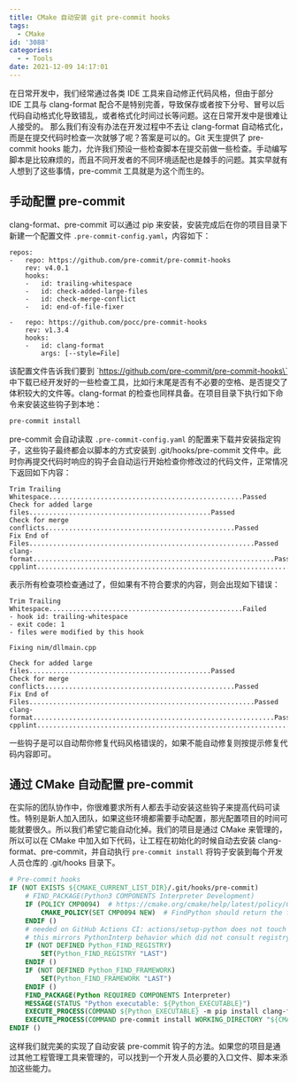 ```yaml
---
title: CMake 自动安装 git pre-commit hooks
tags:
  - CMake
id: '3088'
categories:
  - - Tools
date: 2021-12-09 14:17:01
---
```


在日常开发中，我们经常通过各类 IDE 工具来自动修正代码风格，但由于部分 IDE 工具与 clang-format 配合不是特别完善，导致保存或者按下分号、冒号以后代码自动格式化导致错乱，或者格式化时间过长等问题。这在日常开发中是很难让人接受的。 那么我们有没有办法在开发过程中不去让 clang-format 自动格式化，而是在提交代码时检查一次就够了呢？答案是可以的。Git 天生提供了 pre-commit hooks 能力，允许我们预设一些检查脚本在提交前做一些检查。手动编写脚本是比较麻烦的，而且不同开发者的不同环境适配也是棘手的问题。其实早就有人想到了这些事情，pre-commit 工具就是为这个而生的。
<!-- more -->
## 手动配置 pre-commit

clang-format、pre-commit 可以通过 pip 来安装，安装完成后在你的项目目录下新建一个配置文件 `.pre-commit-config.yaml`，内容如下：

```
repos:
-   repo: https://github.com/pre-commit/pre-commit-hooks
    rev: v4.0.1
    hooks:
    -   id: trailing-whitespace
    -   id: check-added-large-files
    -   id: check-merge-conflict
    -   id: end-of-file-fixer

-   repo: https://github.com/pocc/pre-commit-hooks
    rev: v1.3.4
    hooks:
    -   id: clang-format
        args: [--style=File]
```

该配置文件告诉我们要到 \`https://github.com/pre-commit/pre-commit-hooks\` 中下载已经开发好的一些检查工具，比如行末尾是否有不必要的空格、是否提交了体积较大的文件等。clang-format 的检查也同样具备。在项目目录下执行如下命令来安装这些钩子到本地：

```bash
pre-commit install
```

pre-commit 会自动读取 `.pre-commit-config.yaml` 的配置来下载并安装指定钩子，这些钩子最终都会以脚本的方式安装到 .git/hooks/pre-commit 文件中。此时你再提交代码时响应的钩子会自动运行开始检查你修改过的代码文件，正常情况下返回如下内容：

```
Trim Trailing Whitespace.................................................Passed
Check for added large files..............................................Passed
Check for merge conflicts................................................Passed
Fix End of Files.........................................................Passed
clang-format.............................................................Passed
cpplint..................................................................Passed
```

表示所有检查项检查通过了，但如果有不符合要求的内容，则会出现如下错误：

```
Trim Trailing Whitespace.................................................Failed
- hook id: trailing-whitespace
- exit code: 1
- files were modified by this hook

Fixing nim/dllmain.cpp

Check for added large files..............................................Passed
Check for merge conflicts................................................Passed
Fix End of Files.........................................................Passed
clang-format.............................................................Passed
cpplint..................................................................Passed
```

一些钩子是可以自动帮你修复代码风格错误的，如果不能自动修复则按提示修复代码内容即可。

## 通过 CMake 自动配置 pre-commit

在实际的团队协作中，你很难要求所有人都去手动安装这些钩子来提高代码可读性。特别是新人加入团队，如果这些环境都需要手动配置，那光配置项目的时间可能就要很久。所以我们希望它能自动化掉。我们的项目是通过 CMake 来管理的，所以可以在 CMake 中加入如下代码，让工程在初始化的时候自动去安装 clang-format、pre-commit，并自动执行 `pre-commit install` 将钩子安装到每个开发人员仓库的 .git/hooks 目录下。

```cmake
# Pre-commit hooks
IF (NOT EXISTS ${CMAKE_CURRENT_LIST_DIR}/.git/hooks/pre-commit)
    # FIND_PACKAGE(Python3 COMPONENTS Interpreter Development)
    IF (POLICY CMP0094)  # https://cmake.org/cmake/help/latest/policy/CMP0094.html
        CMAKE_POLICY(SET CMP0094 NEW)  # FindPython should return the first matching Python
    ENDIF ()
    # needed on GitHub Actions CI: actions/setup-python does not touch registry/frameworks on Windows/macOS
    # this mirrors PythonInterp behavior which did not consult registry/frameworks first
    IF (NOT DEFINED Python_FIND_REGISTRY)
        SET(Python_FIND_REGISTRY "LAST")
    ENDIF ()
    IF (NOT DEFINED Python_FIND_FRAMEWORK)
        SET(Python_FIND_FRAMEWORK "LAST")
    ENDIF ()
    FIND_PACKAGE(Python REQUIRED COMPONENTS Interpreter)
    MESSAGE(STATUS "Python executable: ${Python_EXECUTABLE}")
    EXECUTE_PROCESS(COMMAND ${Python_EXECUTABLE} -m pip install clang-format pre-commit)
    EXECUTE_PROCESS(COMMAND pre-commit install WORKING_DIRECTORY "${CMAKE_CURRENT_SOURCE_DIR}")
ENDIF ()
```

这样我们就完美的实现了自动安装 pre-commit 钩子的方法。如果您的项目是通过其他工程管理工具来管理的，可以找到一个开发人员必要的入口文件、脚本来添加这些能力。